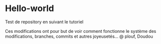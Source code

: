 # Hello-world
Test de repository en suivant le tutoriel

Ces modifications ont pour but de voir comment fonctionne le système des modifications, branches, commits et autres joyeusetés...
@ plouf,
Doudou
